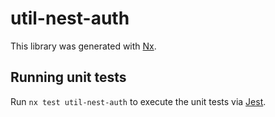 # util-nest-auth

This library was generated with [Nx](https://nx.dev).

## Running unit tests

Run `nx test util-nest-auth` to execute the unit tests via [Jest](https://jestjs.io).
